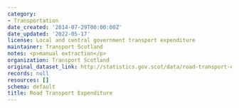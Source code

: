 ```yaml
---
category:
- Transportation
date_created: '2014-07-29T00:00:00Z'
date_updated: '2022-05-17'
license: Local and central government transport expenditure
maintainer: Transport Scotland
notes: <p>manual extraction</p>
organization: Transport Scotland
original_dataset_link: http://statistics.gov.scot/data/road-transport-expenditure
records: null
resources: []
schema: default
title: Road Transport Expenditure
---
```

